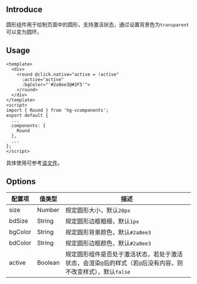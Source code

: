 ## Introduce
圆形组件用于绘制页面中的圆形，支持激活状态，通过设置背景色为`transparent`可以变为圆环。

## Usage
```
<template>
  <div>
    <round @click.native="active = !active" 
	  :active="active"
	  :bgColor="'#2a8ee3@#2F5'">
	</round>
  </div>
</template>
<script>
import { Round } from 'hg-vcomponents';
export default {
  ...
  components: {
    Round
  },
  ...
};
</script>
```
具体使用可参考[该文件](../../examples/round.vue)。

## Options
配置项 | 值类型 | 描述
--- | --- | ---
size | Number | 规定圆形大小，默认`20px`
bdSize | String | 规定圆形边框粗细，默认`1px`
bgColor | String | 规定圆形背景颜色，默认`#2a8ee3`
bdColor | String | 规定圆形边框颜色，默认`#2a8ee3`
active | Boolean | 规定圆形组件是否处于激活状态，若处于激活状态，会渲染`@`后的样式（若`@`后没有内容，则不改变样式），默认`false`

